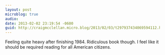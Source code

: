 ```yaml
---
layout: post
microblog: true
audio: 
date: 2013-02-02 23:19:54 -0600
guid: http://craigmcclellan.micro.blog/2013/02/03/t297937434069594112.html
---
```

Feeling quite heavy after finishing 1984. Ridiculous book though. I feel like it should be required reading for all American citizens.
